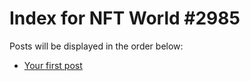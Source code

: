# Index for NFT World #2985
Posts will be displayed in the order below:

- [Your first post](./001-first.md)

